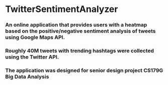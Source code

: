 # TwitterSentimentAnalyzer
### An online application that provides users with a heatmap based on the positive/negative sentiment analysis of tweets using Google Maps API.  
### Roughly 40M tweets with trending hashtags were collected using the Twitter API. 
### The application was designed for senior design project CS179G Big Data Analysis
